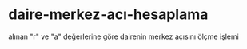 # daire-merkez-acı-hesaplama
 alınan "r" ve "a" değerlerine göre dairenin merkez açısını ölçme işlemi 
